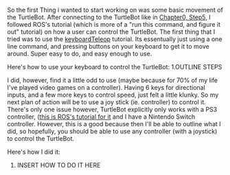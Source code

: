 So the first Thing i wanted to start working on was some basic movement of the TurtleBot. After connecting to the TurtleBot like in [Chapter0, Step5](linktosection), I followed ROS's tutorial (which is more of a "run this command, and figure it out" tutorial) on how a user can control the TurtleBot. The first thing that I tried was to use the [keyboardTeleop](http://wiki.ros.org/turtlebot_teleop/Tutorials/indigo/Keyboard%20Teleop) tutorial. Its essentually just using a one line command, and pressing buttons on your keyboard to get it to move around. Super easy to do, and easy enough to use. 

Here's how to use your keyboard to control the TurtleBot:
1.OUTLINE STEPS

I did, however, find it a little odd to use (maybe because for 70% of my life I've played video games on a controller). Having 6 keys for directional inputs, and a few more keys to control speed, just felt a little klunky. So my next plan of action will be to use a joy stick (ie. controller) to control it. There's only one issue however, TurtleBot explicitly only works with a PS3 controller, ([this is ROS's tutorial for it](http://wiki.ros.org/turtlebot_teleop/Tutorials/indigo/Joystick%20Teleop) and I have a Nintendo Switch controller. However, this is a good because then I'll be able to outline what I did, so hopefully, you should be able to use any controller (with a joystick) to control the TurtleBot.

Here's how I did it:
1. INSERT HOW TO DO IT HERE
